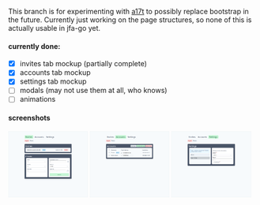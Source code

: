 This branch is for experimenting with [a17t](https://a17t.miles.land/) to possibly replace bootstrap in the future. Currently just working on the page structures, so none of this is actually usable in jfa-go yet.

#### currently done:
* [x] invites tab mockup (partially complete)
* [x] accounts tab mockup
* [x] settings tab mockup
* [ ] modals (may not use them at all, who knows)
* [ ] animations

#### screenshots
<p>
    <img src="images/invites.png" alt="invites" style="width: 32%; height: auto;">
    <img src="images/accounts.png" alt="accounts" style="width: 32%; height: auto;">
    <img src="images/settings.png" alt="settings" style="width: 32%; height: auto;">
</p>

